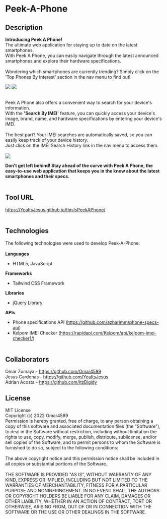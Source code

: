 # Peek-A-Phone

## Description

<strong>Introducing Peek A Phone!</strong><br>
The ultimate web application for staying up to date on the latest smartphones.<br>
With Peek A Phone, you can easily navigate through the latest announced smartphones and explore their hardware specifications.<br>
<br>
Wondering which smartphones are currently trending? Simply click on the 'Top Phones By Interest' section in the nav menu to find out!<br>

<img src="https://media.giphy.com/media/Aap0ZBjtxF6gAIzy5U/giphy.gif"> <img src="https://media.giphy.com/media/d3iklV9WnNdvfvNMR8/giphy.gif">

<br>
Peek A Phone also offers a convenient way to search for your device's information.<br>
With the <strong>'Search By IMEI'</strong> feature, you can quickly access your device's image, brand, name, and hardware specifications by entering your device's IMEI.<br>
<br>
The best part? Your IMEI searches are automatically saved, so you can easily keep track of your device history.<br>
Just click on the IMEI Search History link in the nav menu to access them.<br>
<br>

<img src="https://media.giphy.com/media/qYd7WwUh73YoXT5sWK/giphy.gif"> 
<br>

<strong>Don't get left behind! Stay ahead of the curve with Peek A Phone, the easy-to-use web application that keeps you in the know about the latest smartphones and their specs.</strong><br>
<br>

## Tool URL

https://YeaItsJesus.github.io/thisIsPeekAPhone/
<br>
<br>

## Technologies

The following technologies were used to develop Peek-A-Phone:<br>
<br>
<strong>Languages</strong>

- HTML5, JavaScript

<strong>Frameworks</strong>

- Tailwind CSS Framework

<strong>Libraries</strong>

- jQuery Library

<strong>APIs</strong>

- Phone specifications API (https://github.com/azharimm/phone-specs-api)<br>
- Kelpom IMEI Checker (https://rapidapi.com/Kelpom/api/kelpom-imei-checker1/)
  <br>
  <br>

## Collaborators

Omar Zumaya - https://github.com/Omar4589 <br>
Jesus Cardenas - https://github.com/YeaItsJesus <br>
Adrian Acosta - https://github.com/ItzBigidy <br>



## License

MIT License<br>
Copyright (c) 2022 Omar4589<br>
Permission is hereby granted, free of charge, to any person obtaining a copy
of this software and associated documentation files (the "Software"), to deal
in the Software without restriction, including without limitation the rights
to use, copy, modify, merge, publish, distribute, sublicense, and/or sell
copies of the Software, and to permit persons to whom the Software is
furnished to do so, subject to the following conditions:<br>
<br>
The above copyright notice and this permission notice shall be included in all
copies or substantial portions of the Software.<br>
<br>
THE SOFTWARE IS PROVIDED "AS IS", WITHOUT WARRANTY OF ANY KIND, EXPRESS OR
IMPLIED, INCLUDING BUT NOT LIMITED TO THE WARRANTIES OF MERCHANTABILITY,
FITNESS FOR A PARTICULAR PURPOSE AND NONINFRINGEMENT. IN NO EVENT SHALL THE
AUTHORS OR COPYRIGHT HOLDERS BE LIABLE FOR ANY CLAIM, DAMAGES OR OTHER
LIABILITY, WHETHER IN AN ACTION OF CONTRACT, TORT OR OTHERWISE, ARISING FROM,
OUT OF OR IN CONNECTION WITH THE SOFTWARE OR THE USE OR OTHER DEALINGS IN THE
SOFTWARE.
